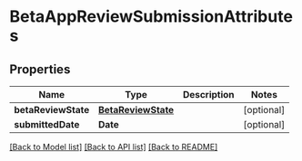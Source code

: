# BetaAppReviewSubmissionAttributes

## Properties
Name | Type | Description | Notes
------------ | ------------- | ------------- | -------------
**betaReviewState** | [**BetaReviewState**](BetaReviewState.md) |  | [optional] 
**submittedDate** | **Date** |  | [optional] 

[[Back to Model list]](../README.md#documentation-for-models) [[Back to API list]](../README.md#documentation-for-api-endpoints) [[Back to README]](../README.md)


